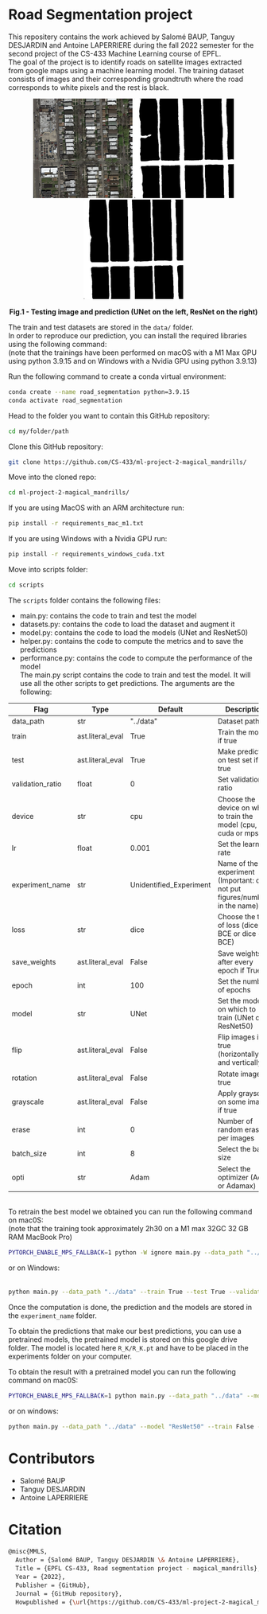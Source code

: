 # Road Segmentation project


This repositery contains the work achieved by Salomé BAUP, Tanguy DESJARDIN and Antoine LAPERRIERE during the fall 2022 semester for the second project of the CS-433 Machine Learning course of EPFL.
\
The goal of the project is to identify roads on satellite images extracted from google maps using a machine learning model. The training dataset consists of images and their corresponding groundtruth where the road corresponds to white pixels and the rest is black.
<p align="center">
<img src="data/test_set_images/test_42/test_42.png" alt="classdiagram"  width="200" title="hover text">
<img src="data/Images_readme/UNet.png"  alt="classdiagram" width="200" >
<img src="data/Images_readme/ResNet50.png"  alt="classdiagram" width="200" >
<figcaption align = "center"><b>Fig.1 - Testing image and prediction (UNet on the left, ResNet on the right)</b></figcaption>
</p>

The train and test datasets are stored in the `data/` folder.
\
In order to reproduce our prediction, you can install the required libraries using the following command:
\
(note that the trainings have been performed on macOS with a M1 Max GPU using python 3.9.15 and on Windows with a Nvidia GPU using python 3.9.13)

Run the following command to create a conda virtual environment:
```bash
conda create --name road_segmentation python=3.9.15
conda activate road_segmentation   
```

Head to the folder you want to contain this GitHub repository:
```bash
cd my/folder/path
```

Clone this GitHub repository:
```bash
git clone https://github.com/CS-433/ml-project-2-magical_mandrills/
```

Move into the cloned repo:
```bash
cd ml-project-2-magical_mandrills/
```

If you are using MacOS with an ARM architecture run:

```bash
pip install -r requirements_mac_m1.txt
```

If you are using Windows with a Nvidia GPU run:

```bash
pip install -r requirements_windows_cuda.txt
```

Move into scripts folder:
```bash
cd scripts
```

The `scripts` folder contains the following files:
* main.py: contains the code to train and test the model
* datasets.py: contains the code to load the dataset and augment it
* model.py: contains the code to load the models (UNet and ResNet50)
* helper.py: contains the code to compute the metrics and to save the predictions
* performance.py: contains the code to compute the performance of the model
\
The main.py script contains the code to train and test the model. It will use all the other scripts to get predictions. The arguments are the following:

| Flag                  | Type             | Default                 | Description                                                                     | 
| --------------------- |------------------|-------------------------|---------------------------------------------------------------------------------|
| data_path             | str              | "../data"               | Dataset path.                                                                   |
| train                 | ast.literal_eval | True                    | Train the model if true                                                         |
| test                  | ast.literal_eval | True                    | Make prediction on test set if true                                             |
| validation_ratio      | float            | 0                       | Set validation ratio                                                            |
| device                | str              | cpu                     | Choose the device on which to train the model (cpu, cuda or mps)                |
| lr                    | float            | 0.001                   | Set the learning rate                                                           |
| experiment_name       | str              | Unidentified_Experiment | Name of the experiment (Important: do not put figures/numbers in the name)      |
| loss                  | str              | dice                    | Choose the type of loss (dice, BCE or dice + BCE)                               |
| save_weights          | ast.literal_eval | False                   | Save weights after every epoch if True                                          |
| epoch                 | int              | 100                     | Set the number of epochs                                                        |
| model                 | str              | UNet                    | Set the model on which to train (UNet or ResNet50)                              |
| flip                  | ast.literal_eval | False                   | Flip images if true (horizontally and vertically)                               |
| rotation              | ast.literal_eval | False                   | Rotate images if true                                                           |
| grayscale             | ast.literal_eval | False                   | Apply grayscale on some images if true                                          |
| erase                 | int              | 0                       | Number of random erase per images                                               |
| batch_size            | int              | 8                       | Select the batch size                                                           |
| opti                  | str              | Adam                    | Select the optimizer (Adam or Adamax)                                           |

\
To retrain the best model we obtained you can run the following command on mac0S:
\
(note that the training took approximately 2h30 on a M1 max 32GC 32 GB RAM MacBook Pro)
```bash
PYTORCH_ENABLE_MPS_FALLBACK=1 python -W ignore main.py --data_path "../data" --train True --test True --validation_ratio 0.2 --device "mps" --lr 0.001 --experiment_name "R_K" --loss "dice" --save_weights True --epochs 100 --model "ResNet50" --flip True --rotation True --grayscale True --erase 5 --batch_size 32 --opti "Adam"
```

or on Windows:

```bash

python main.py --data_path "../data" --train True --test True --validation_ratio 0.2 --device "cuda" --lr 0.001 --experiment_name "R_K" --loss "dice" --save_weights True --epochs 100 --model "ResNet50" --flip True --rotation True --grayscale True --erase 5 --batch_size 32 --opti "Adam"
```

Once the computation is done, the prediction and the models are stored in the `experiment_name` folder.


To obtain the predictions that make our best predictions, you can use a pretrained models, the pretrained model is stored on this google drive folder. The model is located here `R_K/R_K.pt` and have to be placed in the experiments folder on your computer.


To obtain the result with a pretrained model you can run the following command on mac0S:
```bash
PYTORCH_ENABLE_MPS_FALLBACK=1 python main.py --data_path "../data" --model "ResNet50" --train False --test True --device "mps" --weights_path "../experiments/R_K/R_K.pt" --experiment_name "R_K"
```

or on windows:

```bash
python main.py --data_path "../data" --model "ResNet50" --train False --test True --device "cuda" --weights_path "../experiments/R_K/R_K.pt" --experiment_name "R_K"
```



# Contributors
* Salomé BAUP
* Tanguy DESJARDIN
* Antoine LAPERRIERE

# Citation
```bash
@misc{MMLS,
  Author = {Salomé BAUP, Tanguy DESJARDIN \& Antoine LAPERRIERE},
  Title = {EPFL CS-433, Road segmentation project - magical_mandrills},
  Year = {2022},
  Publisher = {GitHub},
  Journal = {GitHub repository},
  Howpublished = {\url{https://github.com/CS-433/ml-project-2-magical_mandrills}}
```
